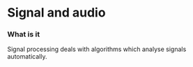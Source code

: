 # Signal and audio

### What is it

Signal processing deals with algorithms which analyse signals automatically. 



